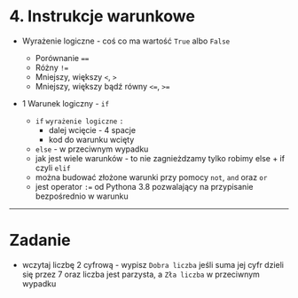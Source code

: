 # 4. Instrukcje warunkowe

- Wyrażenie logiczne - coś co ma wartość `True` albo `False`
  - Porównanie `==`
  - Różny `!=`
  - Mniejszy, większy `<`, `>`
  - Mniejszy, większy  bądź równy `<=`, `>=`

- 1 Warunek logiczny - `if` <warunek logiczny> 
  - `if` `wyrażenie logiczne` `:`
    - dalej wcięcie - 4 spacje
    - kod do warunku wcięty
  - `else` - w przeciwnym wypadku
  - jak jest wiele warunków - to nie zagnieżdzamy tylko robimy else + if czyli `elif`
  - można budować złożone warunki przy pomocy `not`, `and` oraz `or`
  - jest operator `:=` od Pythona 3.8 pozwalający na przypisanie bezpośrednio w warunku
  

---
# Zadanie

- wczytaj liczbę 2 cyfrową - wypisz `Dobra liczba` jeśli suma jej cyfr dzieli się przez 7 oraz liczba jest parzysta, a `Zła liczba` w przeciwnym wypadku

